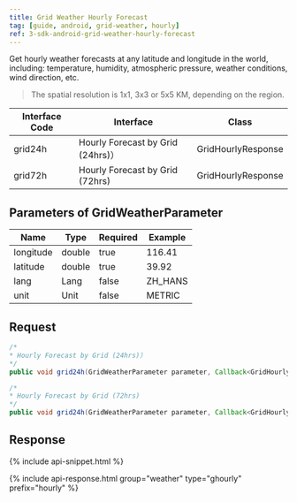 ```yaml
---
title: Grid Weather Hourly Forecast
tag: [guide, android, grid-weather, hourly]
ref: 3-sdk-android-grid-weather-hourly-forecast
---
```


Get hourly weather forecasts at any latitude and longitude in the world, including: temperature, humidity, atmospheric pressure, weather conditions, wind direction, etc.

> The spatial resolution is 1x1, 3x3 or 5x5 KM, depending on the region.

| Interface Code          | Interface     | Class         |
| --------------------------- | ---- | ------------------ |
| grid24h | Hourly Forecast by Grid (24hrs)）| GridHourlyResponse |
| grid72h | Hourly Forecast by Grid (72hrs)| GridHourlyResponse |


## Parameters of GridWeatherParameter

| Name   | Type | Required | Example |
| -------- | -------- | ---- | ------ |
| longitude | double | true | 116.41 |
| latitude | double | true | 39.92 |
| lang | Lang | false | ZH_HANS |
| unit | Unit | false | METRIC |

## Request

```java
/*
* Hourly Forecast by Grid (24hrs)）
*/
public void grid24h(GridWeatherParameter parameter, Callback<GridHourlyResponse> callback);

/*
* Hourly Forecast by Grid (72hrs)
*/
public void grid24h(GridWeatherParameter parameter, Callback<GridHourlyResponse> callback);
```

## Response

{% include api-snippet.html %}

{% include api-response.html group="weather" type="ghourly" prefix="hourly"  %}

